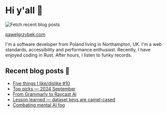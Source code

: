 # Hi y'all 👋

![Fetch recent blog posts](https://github.com/pawelgrzybek/pawelgrzybek/workflows/Fetch%20recent%20blog%20posts/badge.svg)

[pawelgrzybek.com](https://pawelgrzybek.com)

I'm a software developer from Poland living in Northampton, UK. I'm a web standards, accessibility and performance enthusiast. Recently, I have enjoyed coding in Rust. After hours, I listen to funky records.

## Recent blog posts 📝

<!-- FEED-START -->
- [Five things I like/dislike #10](https://pawelgrzybek.com/five-things-i-like-dislike-10/)
- [Top picks — 2024 September](https://pawelgrzybek.com/top-picks-2024-september/)
- [From Grammarly to Raycast AI](https://pawelgrzybek.com/from-grammarly-to-raycast-ai/)
- [Lesson learned — dataset keys are camel-cased](https://pawelgrzybek.com/lesson-learned-dataset-keys-are-camel-cased/)
- [Combating mental AI fog](https://pawelgrzybek.com/combating-mental-ai-fog/)
<!-- FEED-END -->